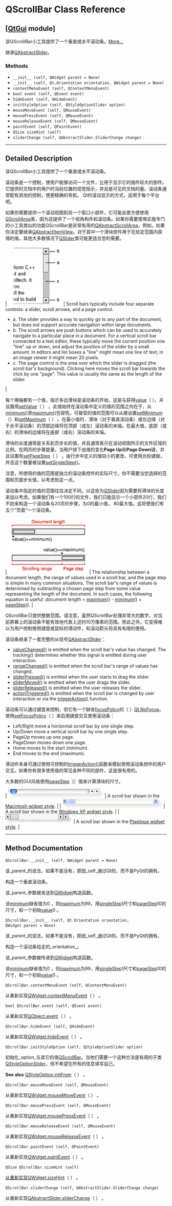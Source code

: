 # QScrollBar Class Reference

## [[QtGui](index.htm) module]

该QScrollBar小工具提供了一个垂直或水平滚动条。[More...](#details)

继承[QAbstractSlider](qabstractslider.html)。

### Methods

*   `__init__ (self, QWidget parent = None)`
*   `__init__ (self, Qt.Orientation orientation, QWidget parent = None)`
*   `contextMenuEvent (self, QContextMenuEvent)`
*   `bool event (self, QEvent event)`
*   `hideEvent (self, QHideEvent)`
*   `initStyleOption (self, QStyleOptionSlider option)`
*   `mouseMoveEvent (self, QMouseEvent)`
*   `mousePressEvent (self, QMouseEvent)`
*   `mouseReleaseEvent (self, QMouseEvent)`
*   `paintEvent (self, QPaintEvent)`
*   `QSize sizeHint (self)`
*   `sliderChange (self, QAbstractSlider.SliderChange change)`

* * *

## Detailed Description

该QScrollBar小工具提供了一个垂直或水平滚动条。

滚动条是一个控制，使用户能够访问一个文件，比用于显示它的插件较大的部件。它提供的文档中的用户的当前位置的视觉指示，并且是可见的文档的量。滚动条通常配有其他的控制，使更精确的导航。 Qt的滚动显示的方式，适用于每个平台吧。

如果你需要提供一个滚动视图到另一个窗口小部件，它可能会更方便使用[QScrollArea](qscrollarea.html)类，因为这提供了一个视角构件和滚动条。如果你需要使用实施专门的小工具类似的功能QScrollBar是非常有用的[QAbstractScrollArea](qabstractscrollarea.html)，例如，如果你决定要继承[QAbstractItemView](qabstractitemview.html)。对于其中一个滑块控件用于在给定范围内获得的值，其他大多数情况下[QSlider](qslider.html)类可能更适合您的需要。

| ![](img/qscrollbar-picture.png) | Scroll bars typically include four separate controls: a slider, scroll arrows, and a page control.

*   a. The slider provides a way to quickly go to any part of the document, but does not support accurate navigation within large documents.
*   b. The scroll arrows are push buttons which can be used to accurately navigate to a particular place in a document. For a vertical scroll bar connected to a text editor, these typically move the current position one "line" up or down, and adjust the position of the slider by a small amount. In editors and list boxes a "line" might mean one line of text; in an image viewer it might mean 20 pixels.
*   c. The page control is the area over which the slider is dragged (the scroll bar's background). Clicking here moves the scroll bar towards the click by one "page". This value is usually the same as the length of the slider.

 |

每个捲轴都有一个值，指示多远滑块是滚动条的开始，这是与获得[value](qabstractslider.html#value-prop)（ ），并设置用[setValue](qabstractslider.html#value-prop)（ ） 。此值始终在滚动条中定义的值的范围之内在于，从[minimum()](qabstractslider.html#minimum-prop)至[maximum()](qabstractslider.html#minimum-prop)包容性。可接受的值的范围可以从被设置[setMinimum](qabstractslider.html#minimum-prop)（）和[setMaximum](qabstractslider.html#maximum-prop)（ ） 。在最小值时，滑块（对于垂直滚动条）或左边缘（对于水平滚动条）的顶部边缘将在顶部（或左）滚动条的末端。在最大值，底部（或右）的滑块的边缘将在底部（或右）滚动条的末端。

滑块的长度通常是关系到页步长的值，并且通常表示在滚动视图所示的文件区域的比例。在网页的步骤是量，当用户按下由值的变化**Page Up**和**Page Down**键，并且设置有[setPageStep](qabstractslider.html#pageStep-prop)（ ） 。由行步中定义的值较小的更改，可使用光标键做，并且这个数量被设置[setSingleStep()](qabstractslider.html#singleStep-prop)。

注意，所使用的值的范围是独立的滚动条控件的实际尺寸。你不需要当您选择的范围和页面步长值，以考虑到这一点。

滚动条中指定的值的范围往往决定不同，以这些为[QSlider](qslider.html)因为需要将滑块的长度来加以考虑。如果我们有一个100行的文件，我们只能显示一个小部件20行，我们不妨来构造一个滚动条与20页的步骤，为0的最小值， 80最大值。这将使我们有五个“页面”一个滚动条。

| ![](img/qscrollbar-values.png) | The relationship between a document length, the range of values used in a scroll bar, and the page step is simple in many common situations. The scroll bar's range of values is determined by subtracting a chosen page step from some value representing the length of the document. In such cases, the following equation is useful: _document length_ = [maximum](qabstractslider.html#maximum-prop)() - [minimum](qabstractslider.html#minimum-prop)() + [pageStep](qabstractslider.html#pageStep-prop)(). |

QScrollBar只提供整数范围。请注意，虽然QScrollBar处理非常大的数字，对当前屏幕上的滚动条不能有效地代表上述约10万像素的范围。除此之外，它变得难以为用户控制使用键盘或鼠标的滑动件，和滚动箭头将具有有限的使用。

滚动条继承了一套完整的从信号[QAbstractSlider](qabstractslider.html)：

*   [valueChanged()](qabstractslider.html#valueChanged) is emitted when the scroll bar's value has changed. The tracking() determines whether this signal is emitted during user interaction.
*   [rangeChanged()](qabstractslider.html#rangeChanged) is emitted when the scroll bar's range of values has changed.
*   [sliderPressed()](qabstractslider.html#sliderPressed) is emitted when the user starts to drag the slider.
*   [sliderMoved()](qabstractslider.html#sliderMoved) is emitted when the user drags the slider.
*   [sliderReleased()](qabstractslider.html#sliderReleased) is emitted when the user releases the slider.
*   [actionTriggered()](qabstractslider.html#actionTriggered) is emitted when the scroll bar is changed by user interaction or via the [triggerAction()](qabstractslider.html#triggerAction) function.

滚动条可以通过键盘来控制，但它有一个缺省[focusPolicy](qwidget.html#focusPolicy-prop)的（ ）[Qt.NoFocus](qt.html#FocusPolicy-enum)。使用[setFocusPolicy](qwidget.html#focusPolicy-prop)（ ）来启用键盘交互使用滚动条：

*   Left/Right move a horizontal scroll bar by one single step.
*   Up/Down move a vertical scroll bar by one single step.
*   PageUp moves up one page.
*   PageDown moves down one page.
*   Home moves to the start (mininum).
*   End moves to the end (maximum).

滑动件本身可通过使用可控制的[triggerAction()](qabstractslider.html#triggerAction)函数来模拟使用滚动条控件的用户交互。如果你有很多使用值的常见各种不同的部件，这是很有用的。

大多数的GUI风格使用[pageStep](qabstractslider.html#pageStep-prop)（）值来计算滑块的尺寸。

| ![Screenshot of a Macintosh style scroll bar](img/macintosh-horizontalscrollbar.png) | A scroll bar shown in the [Macintosh widget style](index.htm). |
| ![Screenshot of a Windows XP style scroll bar](img/windowsxp-horizontalscrollbar.png) | A scroll bar shown in the [Windows XP widget style](index.htm). |
| ![Screenshot of a Plastique style scroll bar](img/plastique-horizontalscrollbar.png) | A scroll bar shown in the [Plastique widget style](index.htm). |

* * *

## Method Documentation

```
QScrollBar.__init__ (self, QWidget parent = None)
```

该_parent_的说法，如果不是没有，原因_self_通过Qt的，而不是PyQt的拥有。

构造一个垂直滚动条。

该_parent_参数被发送到[QWidget](qwidget.html)构造函数。

该[minimum](qabstractslider.html#minimum-prop)缺省值为0 ，则[maximum](qabstractslider.html#maximum-prop)为99，用[singleStep](qabstractslider.html#singleStep-prop)1尺寸和[pageStep](qabstractslider.html#pageStep-prop)10的尺寸，和一个初始[value](qabstractslider.html#value-prop)0 。

```
QScrollBar.__init__ (self, Qt.Orientation orientation, QWidget parent = None)
```

该_parent_的说法，如果不是没有，原因_self_通过Qt的，而不是PyQt的拥有。

构造一个滚动条给定的_orientation_。

该_parent_参数被传递到[QWidget](qwidget.html)构造函数。

该[minimum](qabstractslider.html#minimum-prop)缺省值为0 ，则[maximum](qabstractslider.html#maximum-prop)为99，用[singleStep](qabstractslider.html#singleStep-prop)1尺寸和[pageStep](qabstractslider.html#pageStep-prop)10的尺寸，和一个初始[value](qabstractslider.html#value-prop)0 。

```
QScrollBar.contextMenuEvent (self, QContextMenuEvent)
```

从重新实现[QWidget.contextMenuEvent](qwidget.html#contextMenuEvent)（ ） 。

```
bool QScrollBar.event (self, QEvent event)
```

从重新实现[QObject.event](qobject.html#event)（ ） 。

```
QScrollBar.hideEvent (self, QHideEvent)
```

从重新实现[QWidget.hideEvent](qwidget.html#hideEvent)（ ） 。

```
QScrollBar.initStyleOption (self, QStyleOptionSlider option)
```

初始化_option_与其它的值[QScrollBar](qscrollbar.html)。当他们需要一个这种方法是有用的子类[QStyleOptionSlider](qstyleoptionslider.html)，但不希望在所有的信息填写自己。

**See also** [QStyleOption.initFrom](qstyleoption.html#initFrom)（ ） 。

```
QScrollBar.mouseMoveEvent (self, QMouseEvent)
```

从重新实现[QWidget.mouseMoveEvent](qwidget.html#mouseMoveEvent)（ ） 。

```
QScrollBar.mousePressEvent (self, QMouseEvent)
```

从重新实现[QWidget.mousePressEvent](qwidget.html#mousePressEvent)（ ） 。

```
QScrollBar.mouseReleaseEvent (self, QMouseEvent)
```

从重新实现[QWidget.mouseReleaseEvent](qwidget.html#mouseReleaseEvent)（ ） 。

```
QScrollBar.paintEvent (self, QPaintEvent)
```

从重新实现[QWidget.paintEvent](qwidget.html#paintEvent)（ ） 。

```
QSize QScrollBar.sizeHint (self)
```

[](qsize.html)

[从重新实现](qsize.html)[QWidget.sizeHint](qwidget.html#sizeHint-prop)（ ） 。

```
QScrollBar.sliderChange (self, QAbstractSlider.SliderChange change)
```

从重新实现[QAbstractSlider.sliderChange](qabstractslider.html#sliderChange)（ ） 。